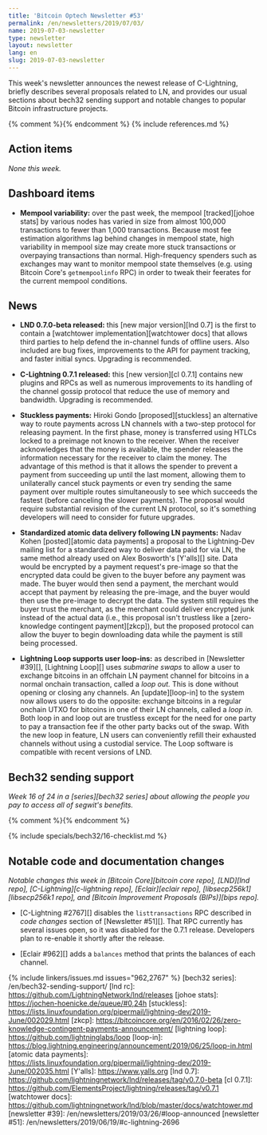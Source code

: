 ```yaml
---
title: 'Bitcoin Optech Newsletter #53'
permalink: /en/newsletters/2019/07/03/
name: 2019-07-03-newsletter
type: newsletter
layout: newsletter
lang: en
slug: 2019-07-03-newsletter
---
```

This week's newsletter announces the newest release of C-Lightning,
briefly describes several proposals related to LN, and provides our
usual sections about bech32 sending support and notable changes to
popular Bitcoin infrastructure projects.

{% comment %}<!-- include references.md below the fold but above any Jekyll/Liquid variables-->{% endcomment %}
{% include references.md %}

## Action items

*None this week.*

## Dashboard items

- **Mempool variability:** over the past week, the mempool
  [tracked][johoe stats] by various nodes has varied in size from almost
  100,000 transactions to fewer than 1,000 transactions.  Because most
  fee estimation algorithms lag behind changes in mempool state, high
  variability in mempool size may create more stuck transactions or
  overpaying transactions than normal.  High-frequency spenders such as
  exchanges may want to monitor mempool state themselves (e.g. using
  Bitcoin Core's `getmempoolinfo` RPC) in order to tweak their feerates
  for the current mempool conditions.

## News

- **LND 0.7.0-beta released:** this [new major version][lnd 0.7]
  is the first to contain a [watchtower implementation][watchtower docs] that allows third
  parties to help defend the in-channel funds of offline users.  Also
  included are bug fixes, improvements to the API for payment tracking,
  and faster initial syncs.  Upgrading is recommended.

- **C-Lightning 0.7.1 released:** this [new version][cl 0.7.1] contains new plugins and
  RPCs as well as numerous improvements to its handling of the channel
  gossip protocol that reduce the use of memory and bandwidth.
  Upgrading is recommended.

- **Stuckless payments:** Hiroki Gondo [proposed][stuckless] an
  alternative way to route payments across LN channels with a two-step
  protocol for releasing payment.  In the first phase, money is
  transferred using HTLCs locked to a preimage not known to the receiver.
  When the receiver acknowledges that the money is available, the
  spender releases the information necessary for the receiver to claim
  the money.  The advantage of this method is that it allows the spender
  to prevent a payment from succeeding up until the last moment,
  allowing them to unilaterally cancel stuck payments or even try
  sending the same payment over multiple routes simultaneously to see
  which succeeds the fastest (before canceling the slower payments).
  The proposal would require substantial revision of the current LN
  protocol, so it's something developers will need to consider for
  future upgrades.

- **Standardized atomic data delivery following LN payments:** Nadav
  Kohen [posted][atomic data payments] a proposal to the Lightning-Dev
  mailing list for a standardized way to deliver data paid for via LN,
  the same method already used on Alex Bosworth's [Y'alls][] site.
  Data would be encrypted by a payment request's pre-image so that the
  encrypted data could be given to the buyer before any payment was
  made.  The buyer would then send a payment, the merchant would accept that
  payment by releasing the pre-image, and the buyer would then use the
  pre-image to decrypt the data.  The system still requires the buyer
  trust the merchant, as the merchant could deliver encrypted junk
  instead of the actual data (i.e., this proposal isn't trustless like a
  [zero-knowledge contingent payment][zkcp]), but the proposed protocol
  can allow the buyer to begin downloading data while the payment is
  still being processed.

- **Lightning Loop supports user loop-ins:** as described in [Newsletter
  #39][], [Lightning Loop][] uses *submarine swaps* to allow a user to
  exchange bitcoins in an offchain LN payment channel for bitcoins in
  a normal onchain transaction, called a *loop out.*  This is done without
  opening or closing any channels.  An [update][loop-in] to the
  system now allows users to do the opposite: exchange bitcoins in a
  regular onchain UTXO for bitcoins in one of their LN channels, called
  a *loop in.*  Both loop in and loop out are trustless except for the
  need for one party to pay a transaction fee if the other party backs
  out of the swap.  With the new loop in feature, LN users can
  conveniently refill their exhausted channels without using a custodial
  service.  The Loop software is compatible with recent versions of LND.

## Bech32 sending support

*Week 16 of 24 in a [series][bech32 series] about allowing the people
you pay to access all of segwit's benefits.*

{% comment %}<!-- weekly reminder for harding: check Bech32 Adoption
wiki page for changes -->{% endcomment %}

{% include specials/bech32/16-checklist.md %}

## Notable code and documentation changes

*Notable changes this week in [Bitcoin Core][bitcoin core repo],
[LND][lnd repo], [C-Lightning][c-lightning repo], [Eclair][eclair repo],
[libsecp256k1][libsecp256k1 repo], and [Bitcoin Improvement Proposals
(BIPs)][bips repo].*

- [C-Lightning #2767][] disables the `listtransactions` RPC described in
  *code changes* section of [Newsletter #51][].  That RPC currently has
  several issues open, so it was disabled for the 0.7.1 release.
  Developers plan to re-enable it shortly after the release.

- [Eclair #962][] adds a `balances` method that prints the balances of
  each channel.

{% include linkers/issues.md issues="962,2767" %}
[bech32 series]: /en/bech32-sending-support/
[lnd rc]: https://github.com/LightningNetwork/lnd/releases
[johoe stats]: https://jochen-hoenicke.de/queue/#0,24h
[stuckless]: https://lists.linuxfoundation.org/pipermail/lightning-dev/2019-June/002029.html
[zkcp]: https://bitcoincore.org/en/2016/02/26/zero-knowledge-contingent-payments-announcement/
[lightning loop]: https://github.com/lightninglabs/loop
[loop-in]: https://blog.lightning.engineering/announcement/2019/06/25/loop-in.html
[atomic data payments]: https://lists.linuxfoundation.org/pipermail/lightning-dev/2019-June/002035.html
[Y'alls]: https://www.yalls.org
[lnd 0.7]: https://github.com/lightningnetwork/lnd/releases/tag/v0.7.0-beta
[cl 0.7.1]: https://github.com/ElementsProject/lightning/releases/tag/v0.7.1
[watchtower docs]: https://github.com/lightningnetwork/lnd/blob/master/docs/watchtower.md
[newsletter #39]: /en/newsletters/2019/03/26/#loop-announced
[newsletter #51]: /en/newsletters/2019/06/19/#c-lightning-2696
